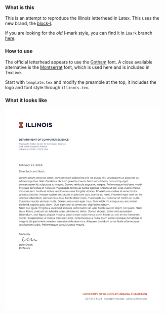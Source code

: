 ### What is this

This is an attempt to reproduce the Illinois letterhead in Latex.  This uses the new brand, the [block-I](http://creativeservices.illinois.edu/brand/).

If you are looking for the *old* I-mark style, you can find it in `imark` branch [here](https://github.com/lukeolson/illinois-letterhead/tree/imark).

### How to use

The official letterhead appears to use the [Gotham](https://www.typography.com/fonts/gotham/overview/) font.  A close available alternative is the [Montserrat](https://ctan.org/tex-archive/fonts/montserrat?lang=en) font, which is used here and is included in TexLive.

Start with `template.tex` and modify the preamble at the top, it includes the logo and font style through `illinois.tex`.

### What it looks like

![example](./example.png "example")
